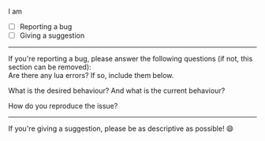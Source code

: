 I am  
- [ ] Reporting a bug  
- [ ] Giving a suggestion  

---
If you're reporting a bug, please answer the following questions (if not, this section can be removed):  
Are there any lua errors? If so, include them below.  

What is the desired behaviour? And what is the current behaviour?  

How do you reproduce the issue?  

---

If you're giving a suggestion, please be as descriptive as possible! :smile:
